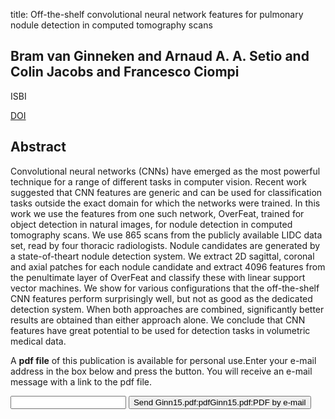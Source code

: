 title: Off-the-shelf convolutional neural network features for pulmonary nodule detection in computed tomography scans

## Bram van Ginneken and Arnaud A. A. Setio and Colin Jacobs and Francesco Ciompi
ISBI

<a href="https://doi.org/10.1109/ISBI.2015.7163869">DOI</a>

## Abstract
Convolutional neural networks (CNNs) have emerged as the most powerful technique for a range of different tasks in computer vision. Recent work suggested that CNN features are generic and can be used for classification tasks outside the exact domain for which the networks were trained. In this work we use the features from one such network, OverFeat, trained for object detection in natural images, for nodule detection in computed tomography scans. We use 865 scans from the publicly available LIDC data set, read by four thoracic radiologists. Nodule candidates are generated by a state-of-theart nodule detection system. We extract 2D sagittal, coronal and axial patches for each nodule candidate and extract 4096 features from the penultimate layer of OverFeat and classify these with linear support vector machines. We show for various configurations that the off-the-shelf CNN features perform surprisingly well, but not as good as the dedicated detection system. When both approaches are combined, significantly better results are obtained than either approach alone. We conclude that CNN features have great potential to be used for detection tasks in volumetric medical data.

A <b>pdf file</b> of this publication is available for personal use.Enter your e-mail address in the box below and press the button. You will receive an e-mail message with a link to the pdf file.
<form action="sender.php">  <input type="text" name="email">  <input type="submit" value="Send Ginn15.pdf:pdfGinn15.pdf:PDF by e-mail"></form>